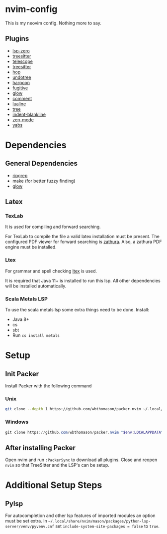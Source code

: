 # nvim-config
This is my neovim config. Nothing more to say.

## Plugins
* [lsp-zero](https://github.com/VonHeikemen/lsp-zero.nvim)
* [treesitter](https://github.com/nvim-treesitter/nvim-treesitter)
* [telescope](https://github.com/nvim-telescope/telescope.nvim)
* [treesitter](https://github.com/nvim-treesitter/nvim-treesitter)  
* [hop](https://github.com/phaazon/hop.nvim)
* [undotree](https://github.com/mbbill/undotree)
* [harpoon](https://github.com/ThePrimeagen/harpoon)
* [fugitive](https://github.com/tpope/vim-fugitive) 
* [glow](https://github.com/ellisonleao/glow.nvim)
* [comment](https://github.com/terrortylor/nvim-comment)
* [lualine](https://github.com/nvim-lualine/lualine.nvim)
* [tree](https://github.com/nvim-tree/nvim-tree.lua)
* [indent-blankline](https://github.com/lukas-reineke/indent-blankline.nvim)
* [zen-mode](https://github.com/folke/zen-mode.nvim)
* [yabs](https://github.com/pianocomposer321/yabs.nvim)

# Dependencies 
## General Dependencies 
* [ripgrep](https://github.com/BurntSushi/ripgrep)
* make (for better fuzzy finding)
* [glow](https://github.com/charmbracelet/glow)

## Latex
### TexLab
It is used for compiling and forward searching.

For TexLab to compile the file a valid latex installation must be present.
The configured PDF viewer for forward searching is [zathura](https://github.com/pwmt/zathura).
Also, a zathura PDF engine must be installed. 

### Ltex
For grammar and spell checking [ltex](https://github.com/vigoux/ltex-ls.nvim) is used.

It is required that Java 11+ is installed to run this lsp.
All other dependencies will be installed automatically.

### Scala Metals LSP
To use the scala metals lsp some extra things need to be done. 
Install:
* Java 8+
* cs
* sbt
* Run `cs install metals`

# Setup

## Init Packer
Install Packer with the following command

### Unix
```bash
git clone --depth 1 https://github.com/wbthomason/packer.nvim ~/.local/share/nvim/site/pack/packer/start/packer.nvim
```
### Windows
```powershell
git clone https://github.com/wbthomason/packer.nvim "$env:LOCALAPPDATA\nvim-data\site\pack\packer\start\packer.nvim"
```

## After installing Packer
Open nvim and run `:PackerSync` to download all plugins.
Close and reopen `nvim` so that TreeSitter and the LSP's can be setup.

# Additional Setup Steps
## Pylsp
For autocompletion and other lsp features of imported modules an option must be set extra.
In `~/.local/share/nvim/mason/packages/python-lsp-server/venv/pyvenv.cnf` set `include-system-site-packages = false` to `true`.
